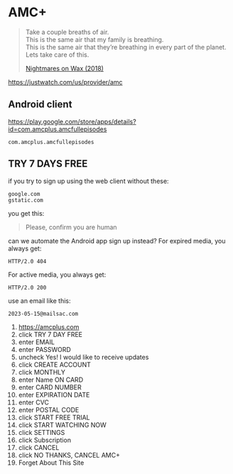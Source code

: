# AMC+

> Take a couple breaths of air.\
> This is the same air that my family is breathing.\
> This is the same air that they’re breathing in every part of the planet.\
> Lets take care of this.
>
> [Nightmares on Wax (2018)](//youtube.com/watch?v=Vc-XzhnwpVc)

https://justwatch.com/us/provider/amc

## Android client

https://play.google.com/store/apps/details?id=com.amcplus.amcfullepisodes

~~~
com.amcplus.amcfullepisodes
~~~

## TRY 7 DAYS FREE

if you try to sign up using the web client without these:

~~~
google.com
gstatic.com
~~~

you get this:

> Please, confirm you are human

can we automate the Android app sign up instead? For expired media, you always
get:

~~~
HTTP/2.0 404 
~~~

For active media, you always get:

~~~
HTTP/2.0 200
~~~

use an email like this:

~~~
2023-05-15@mailsac.com
~~~

1. https://amcplus.com
2. click TRY 7 DAY FREE
3. enter EMAIL
4. enter PASSWORD
5. uncheck Yes! I would like to receive updates
6. click CREATE ACCOUNT
7. click MONTHLY
8. enter Name ON CARD
9. enter CARD NUMBER
10. enter EXPIRATION DATE
11. enter CVC
12. enter POSTAL CODE
13. click START FREE TRIAL
14. click START WATCHING NOW
15. click SETTINGS
16. click Subscription
17. click CANCEL
18. click NO THANKS, CANCEL AMC+
19. Forget About This Site
